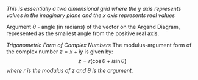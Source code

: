 *This is essentially a two dimensional grid where the y axis represents values in the imaginary plane and the x axis represents real values*

Argument $\theta$ - angle (in radians) of the vector on the Argand Diagram, represented as the smallest angle from the positive real axis.


*Trigonometric Form of Complex Numbers*
The modulus-­argument form of the complex number $z = x + iy$ is given by: $$z = r(\cos \theta + i\sin \theta)$$*where r is the modulus of z and θ is the argument.*
